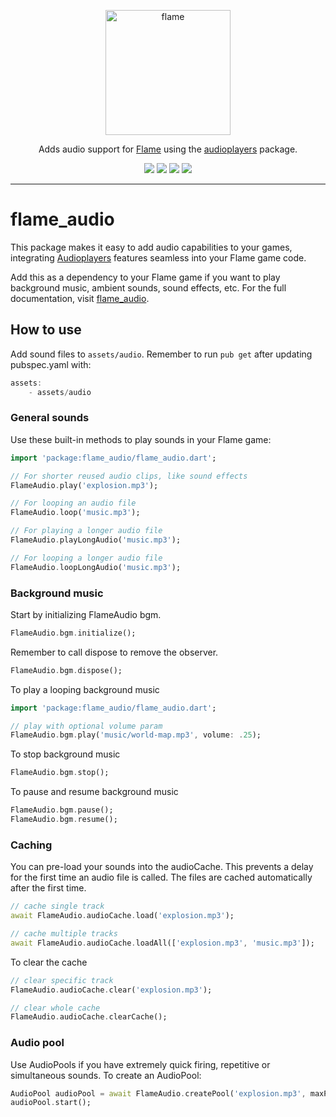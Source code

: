 <!-- markdownlint-disable MD013 -->
<p align="center">
  <a href="https://flame-engine.org">
    <img alt="flame" width="200px" src="https://user-images.githubusercontent.com/6718144/101553774-3bc7b000-39ad-11eb-8a6a-de2daa31bd64.png">
  </a>
</p>

<p align="center">
Adds audio support for <a href="https://github.com/flame-engine/flame">Flame</a> using the <a href="https://github.com/luanpotter/audioplayers">audioplayers</a> package.
</p>

<p align="center">
  <a title="Pub" href="https://pub.dev/packages/flame_audio" ><img src="https://img.shields.io/pub/v/flame_audio.svg?style=popout" /></a>
  <a title="Test" href="https://github.com/flame-engine/flame/actions?query=workflow%3Acicd+branch%3Amain"><img src="https://github.com/flame-engine/flame/workflows/cicd/badge.svg?branch=main&event=push"/></a>
  <a title="Discord" href="https://discord.gg/pxrBmy4"><img src="https://img.shields.io/discord/509714518008528896.svg"/></a>
  <a title="Melos" href="https://github.com/invertase/melos"><img src="https://img.shields.io/badge/maintained%20with-melos-f700ff.svg"/></a>
</p>

---
<!-- markdownlint-enable MD013 -->

<!-- markdownlint-disable-next-line MD002 -->
# flame_audio

This package makes it easy to add audio capabilities to your games, integrating
[Audioplayers](https://github.com/bluefireteam/audioplayers) features seamless into your Flame game
code.

Add this as a dependency to your Flame game if you want to play background music,
ambient sounds, sound effects, etc. For the full documentation, visit [flame_audio](https://docs.flame-engine.org/latest/bridge_packages/flame_audio/flame_audio.html).


## How to use

Add sound files to `assets/audio`. Remember to run `pub get` after updating pubspec.yaml with:

```dart
assets:
    - assets/audio
```


### General sounds

Use these built-in methods to play sounds in your Flame game:

```dart
import 'package:flame_audio/flame_audio.dart';

// For shorter reused audio clips, like sound effects
FlameAudio.play('explosion.mp3');

// For looping an audio file
FlameAudio.loop('music.mp3');

// For playing a longer audio file
FlameAudio.playLongAudio('music.mp3');

// For looping a longer audio file
FlameAudio.loopLongAudio('music.mp3');
```


### Background music

Start by initializing FlameAudio bgm.

```dart
FlameAudio.bgm.initialize();
```

Remember to call dispose to remove the observer.

```dart
FlameAudio.bgm.dispose();
```

To play a looping background music

```dart
import 'package:flame_audio/flame_audio.dart';

// play with optional volume param
FlameAudio.bgm.play('music/world-map.mp3', volume: .25);
```

To stop background music

```dart
FlameAudio.bgm.stop();
```

To pause and resume background music

```dart
FlameAudio.bgm.pause();
FlameAudio.bgm.resume();
```


### Caching

You can pre-load your sounds into the audioCache.
This prevents a delay for the first time an audio file is called.
The files are cached automatically after the first time.

```dart
// cache single track
await FlameAudio.audioCache.load('explosion.mp3');

// cache multiple tracks
await FlameAudio.audioCache.loadAll(['explosion.mp3', 'music.mp3']);
```

To clear the cache

```dart
// clear specific track
FlameAudio.audioCache.clear('explosion.mp3');

// clear whole cache
FlameAudio.audioCache.clearCache();
```


### Audio pool

Use AudioPools if you have extremely quick firing, repetitive or simultaneous sounds.
To create an AudioPool:

```dart
AudioPool audioPool = await FlameAudio.createPool('explosion.mp3', maxPlayers: 2);
audioPool.start();
```
